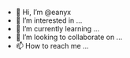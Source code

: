 - 👋 Hi, I’m @eanyx
- 👀 I’m interested in ...
- 🌱 I’m currently learning ...
- 💞️ I’m looking to collaborate on ...
- 📫 How to reach me ...

<!---
eanyx/eanyx is a ✨ special ✨ repository because its `README.md` (this file) appears on your GitHub profile.
You can click the Preview link to take a look at your changes.
--->
